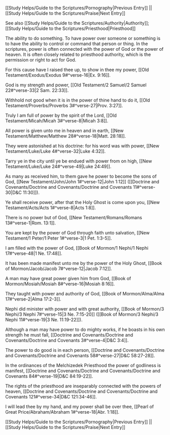 [[Study Helps/Guide to the Scriptures/Pornography|Previous Entry]]  ||  [[Study Helps/Guide to the Scriptures/Praise|Next Entry]]

 See also [[Study Helps/Guide to the Scriptures/Authority|Authority]]; [[Study Helps/Guide to the Scriptures/Priesthood|Priesthood]]

 The ability to do something. To have power over someone or something is to have the ability to control or command that person or thing. In the scriptures, power is often connected with the power of God or the power of heaven. It is often closely related to priesthood authority, which is the permission or right to act for God.

 For this cause have I raised thee up, to show in thee my power, [[Old Testament/Exodus/Exodus 9#^verse-16|Ex. 9:16]].

 God is my strength and power, [[Old Testament/2 Samuel/2 Samuel 22#^verse-33|2 Sam. 22:33]].

 Withhold not good when it is in the power of thine hand to do it, [[Old Testament/Proverbs/Proverbs 3#^verse-27|Prov. 3:27]].

 Truly I am full of power by the spirit of the Lord, [[Old Testament/Micah/Micah 3#^verse-8|Micah 3:8]].

 All power is given unto me in heaven and in earth, [[New Testament/Matthew/Matthew 28#^verse-18|Matt. 28:18]].

 They were astonished at his doctrine: for his word was with power, [[New Testament/Luke/Luke 4#^verse-32|Luke 4:32]].

 Tarry ye in the city until ye be endued with power from on high, [[New Testament/Luke/Luke 24#^verse-49|Luke 24:49]].

 As many as received him, to them gave he power to become the sons of God, [[New Testament/John/John 1#^verse-12|John 1:12]] ([[Doctrine and Covenants/Doctrine and Covenants/Doctrine and Covenants 11#^verse-30|D&C 11:30]]).

 Ye shall receive power, after that the Holy Ghost is come upon you, [[New Testament/Acts/Acts 1#^verse-8|Acts 1:8]].

 There is no power but of God, [[New Testament/Romans/Romans 13#^verse-1|Rom. 13:1]].

 You are kept by the power of God through faith unto salvation, [[New Testament/1 Peter/1 Peter 1#^verse-3|1 Pet. 1:3-5]].

 I am filled with the power of God, [[Book of Mormon/1 Nephi/1 Nephi 17#^verse-48|1 Ne. 17:48]].

 It has been made manifest unto me by the power of the Holy Ghost, [[Book of Mormon/Jacob/Jacob 7#^verse-12|Jacob 7:12]].

 A man may have great power given him from God, [[Book of Mormon/Mosiah/Mosiah 8#^verse-16|Mosiah 8:16]].

 They taught with power and authority of God, [[Book of Mormon/Alma/Alma 17#^verse-2|Alma 17:2-3]].

 Nephi did minister with power and with great authority, [[Book of Mormon/3 Nephi/3 Nephi 7#^verse-15|3 Ne. 7:15-20]] ([[Book of Mormon/3 Nephi/3 Nephi 11#^verse-19|3 Ne. 11:19-22]]).

 Although a man may have power to do mighty works, if he boasts in his own strength he must fall, [[Doctrine and Covenants/Doctrine and Covenants/Doctrine and Covenants 3#^verse-4|D&C 3:4]].

 The power to do good is in each person, [[Doctrine and Covenants/Doctrine and Covenants/Doctrine and Covenants 58#^verse-27|D&C 58:27-28]].

 In the ordinances of the Melchizedek Priesthood the power of godliness is manifest, [[Doctrine and Covenants/Doctrine and Covenants/Doctrine and Covenants 84#^verse-19|D&C 84:19-22]].

 The rights of the priesthood are inseparably connected with the powers of heaven, [[Doctrine and Covenants/Doctrine and Covenants/Doctrine and Covenants 121#^verse-34|D&C 121:34-46]].

 I will lead thee by my hand, and my power shall be over thee, [[Pearl of Great Price/Abraham/Abraham 1#^verse-18|Abr. 1:18]].

[[Study Helps/Guide to the Scriptures/Pornography|Previous Entry]]  ||  [[Study Helps/Guide to the Scriptures/Praise|Next Entry]]